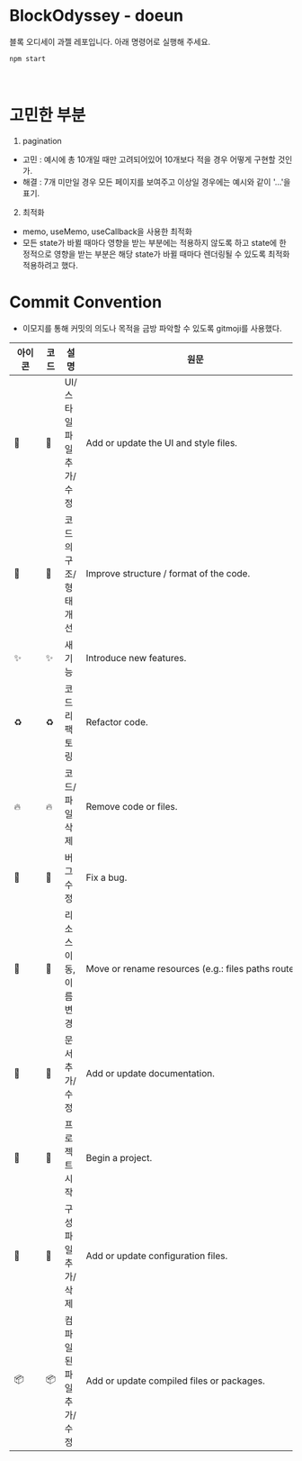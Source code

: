 # BlockOdyssey - doeun

블록 오디세이 과젤 레포입니다.
아래 명령어로 실행해 주세요.

```bash
npm start
```

<br>

# 고민한 부분

1. pagination

- 고민 : 예시에 총 10개일 때만 고려되어있어 10개보다 적을 경우 어떻게 구현할 것인가.
- 해결 : 7개 미만일 경우 모든 페이지를 보여주고 이상일 경우에는 예시와 같이 '...'을 표기.

2. 최적화

- memo, useMemo, useCallback을 사용한 최적화
- 모든 state가 바뀔 때마다 영향을 받는 부분에는 적용하지 않도록 하고 state에 한정적으로 영향을 받는 부분은 해당 state가 바뀔 때마다 렌더링될 수 있도록 최적화 적용하려고 했다.
  <br>

# Commit Convention

- 이모지를 통해 커밋의 의도나 목적을 금방 파악할 수 있도록 gitmoji를 사용했다.

| 아이콘                                       | 코드       | 설명                     | 원문                                                 |
| -------------------------------------------- | ---------- | ------------------------ | ---------------------------------------------------- |
| 💄&nbsp;&nbsp;&nbsp;&nbsp;&nbsp;&nbsp;&nbsp; | :lipstick: | UI/스타일 파일 추가/수정 | Add or update the UI and style files.                |
| 🎨                                           | :art:      | 코드의 구조/형태 개선    | Improve structure / format of the code.              |
| ✨                                           | :sparkles: | 새 기능                  | Introduce new features.                              |
| ♻️                                           | :recycle:  | 코드 리팩토링            | Refactor code.                                       |
| 🔥                                           | :fire:     | 코드/파일 삭제           | Remove code or files.                                |
| 🐛                                           | :bug:      | 버그 수정                | Fix a bug.                                           |
| 🚚                                           | :truck:    | 리소스 이동, 이름 변경   | Move or rename resources (e.g.: files paths routes). |
| 📝                                           | :memo:     | 문서 추가/수정           | Add or update documentation.                         |
| 🎉                                           | :tada:     | 프로젝트 시작            | Begin a project.                                     |
| 🔧                                           | :wrench:   | 구성 파일 추가/삭제      | Add or update configuration files.                   |
| 📦                                           | :package:  | 컴파일된 파일 추가/수정  | Add or update compiled files or packages.            |
